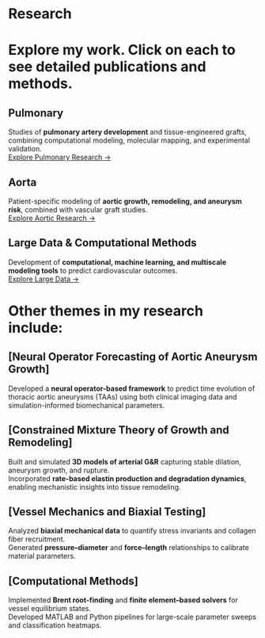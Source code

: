 # Research

# Explore my work. Click on each to see detailed publications and methods.

## Pulmonary
Studies of **pulmonary artery development** and tissue-engineered grafts, combining computational modeling, molecular mapping, and experimental validation.  
[Explore Pulmonary Research →](/research/pulmonary)

## Aorta
Patient-specific modeling of **aortic growth, remodeling, and aneurysm risk**, combined with vascular graft studies.  
[Explore Aortic Research →](/research/aorta)

## Large Data & Computational Methods
Development of **computational, machine learning, and multiscale modeling tools** to predict cardiovascular outcomes.  
[Explore Large Data →](/research/large-data)

# Other themes in my research include:

## [Neural Operator Forecasting of Aortic Aneurysm Growth]
Developed a **neural operator-based framework** to predict time evolution of thoracic aortic aneurysms (TAAs) using both clinical imaging data and simulation-informed biomechanical parameters.

## [Constrained Mixture Theory of Growth and Remodeling]
Built and simulated **3D models of arterial G&R** capturing stable dilation, aneurysm growth, and rupture.  
Incorporated **rate-based elastin production and degradation dynamics**, enabling mechanistic insights into tissue remodeling.

## [Vessel Mechanics and Biaxial Testing]
Analyzed **biaxial mechanical data** to quantify stress invariants and collagen fiber recruitment.  
Generated **pressure–diameter** and **force–length** relationships to calibrate material parameters.

## [Computational Methods]
Implemented **Brent root-finding** and **finite element–based solvers** for vessel equilibrium states.  
Developed MATLAB and Python pipelines for large-scale parameter sweeps and classification heatmaps.
